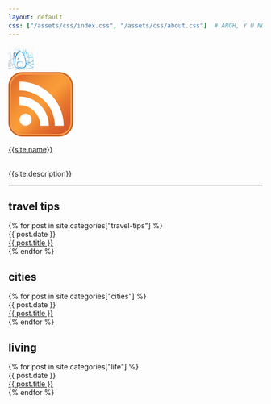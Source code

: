 ```yaml
---
layout: default
css: ["/assets/css/index.css", "/assets/css/about.css"]  # ARGH, Y U NO OVERRIDE THIS IN CHILD TEMPLATE?
---
```


<div class="header">
  <img class="logo" src="/assets/images/logo.png" width="50px" />
    
  <div class="icons">
    <a class="icon feed" href="/atom.xml">
      <img src="/assets/images/feed.png">
    </a>
  </div>

  <a class="title link" href="/">{{site.name}}</a>

  <br />

  <div class="subtitle">
    {{site.description}}
  </div>
</div>

<hr class="divider" />

<div class="content"> 
  <div>
      <h2>travel tips</h2>    
      {% for post in site.categories["travel-tips"] %}
      <div class="post">
          <div class="date">{{ post.date }}</div>
          <div class="title">
          <a href="{{ post.url }}">{{ post.title }}</a>
          </div>
      </div>
      {% endfor %}      
  </div>
    
  <div>
      <h2>cities</h2>    
      {% for post in site.categories["cities"] %}
      <div class="post">
          <div class="date">{{ post.date }}</div>
          <div class="title">
          <a href="{{ post.url }}">{{ post.title }}</a>
          </div>
      </div>
      {% endfor %}
  </div>

  <div>
      <h2>living</h2>
      {% for post in site.categories["life"] %}
      <div class="post">
          <div class="date">{{ post.date }}</div>
          <div class="title">
          <a href="{{ post.url }}">{{ post.title }}</a>
          </div>
      </div>
      {% endfor %}
  </div>
</div>
